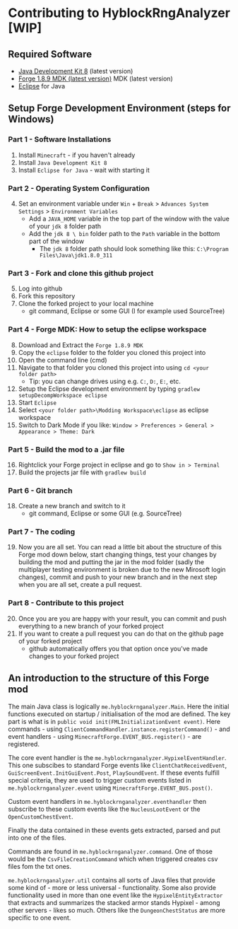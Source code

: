 # Contributing to HyblockRngAnalyzer [WIP]

## Required Software
- [Java Development Kit 8](https://www.oracle.com/java/technologies/downloads/#java8-windows) (latest version)
- [Forge 1.8.9 MDK (latest version)](https://files.minecraftforge.net/net/minecraftforge/forge/index_1.8.9.html) MDK (latest version)
- [Eclipse](https://www.eclipse.org/downloads/) for Java

## Setup Forge Development Environment (steps for Windows)
### Part 1 - Software Installations
1. Install `Minecraft` - if you haven't already
2. Install `Java Development Kit 8`
3. Install `Eclipse for Java` - wait with starting it
### Part 2 - Operating System Configuration
4. Set an environment variable under `Win` + `Break` > `Advances System Settings` > `Environment Variables` 
    - Add a `JAVA_HOME` variable in the top part of the window with the value of your `jdk 8` folder path
    - Add the `jdk 8 \ bin` folder path to the `Path` variable in the bottom part of the window
        - The `jdk 8` folder path should look something like this: `C:\Program Files\Java\jdk1.8.0_311`
### Part 3 - Fork and clone this github project
5. Log into github
6. Fork this repository
7. Clone the forked project to your local machine 
    - git command, Eclipse or some GUI (I for example used SourceTree)
### Part 4 - Forge MDK: How to setup the eclipse workspace
8. Download and Extract the `Forge 1.8.9 MDK`
9. Copy the `eclipse` folder to the folder you cloned this project into
10. Open the command line (cmd) 
11. Navigate to that folder you cloned this project into using `cd <your folder path>`
    - Tip: you can change drives using e.g. `C:`, `D:`, `E:`, etc.
12. Setup the Eclipse development environment by typing `gradlew setupDecompWorkspace eclipse`
13. Start `Eclipse`
14. Select `<your folder path>\Modding Workspace\eclipse` as eclipse workspace
15. Switch to Dark Mode if you like: `Window > Preferences > General > Appearance > Theme: Dark`
### Part 5 - Build the mod to a .jar file
16. Rightclick your Forge project in eclipse and go to `Show in > Terminal`
17. Build the projects jar file with `gradlew build`
### Part 6 - Git branch
18. Create a new branch and switch to it
    - git command, Eclipse or some GUI (e.g. SourceTree)
### Part 7 - The coding
19. Now you are all set. You can read a little bit about the structure of this Forge mod down below, start changing things, test your changes by building the mod and putting the jar in the mod folder (sadly the multiplayer testing environment is broken due to the new Mirosoft login changes), commit and push to your new branch and in the next step when you are all set, create a pull request.
### Part 8 - Contribute to this project
20. Once you are you are happy with your result, you can commit and push everything to a new branch of your forked project
21. If you want to create a pull request you can do that on the github page of your forked project
    - github automatically offers you that option once you've made changes to your forked project

## An introduction to the structure of this Forge mod
The main Java class is logically `me.hyblockrnganalyzer.Main`. Here the initial functions executed on startup / initialisation of the mod are defined. The key part is what is in `public void init(FMLInitializationEvent event)`. Here commands - using `ClientCommandHandler.instance.registerCommand()` - and event handlers - using `MinecraftForge.EVENT_BUS.register()` - are registered.

The core event handler is the `me.hyblockrnganalyzer.HypixelEventHandler`. This one subscibes to standard Forge events like `ClientChatReceivedEvent`, `GuiScreenEvent.InitGuiEvent.Post`, `PlaySoundEvent`. If these events fulfill special criteria, they are used to trigger custom events listed in `me.hyblockrnganalyzer.event` using `MinecraftForge.EVENT_BUS.post()`.

Custom event handlers in `me.hyblockrnganalyzer.eventhandler` then subscribe to these custom events like the `NucleusLootEvent` or the `OpenCustomChestEvent`.

Finally the data contained in these events gets extracted, parsed and put into one of the files.

Commands are found in `me.hyblockrnganalyzer.command`. One of those would be the `CsvFileCreationCommand` which when triggered creates csv files fom the txt ones.

`me.hyblockrnganalyzer.util` contains all sorts of Java files that provide some kind of - more or less universal - functionality. Some also provide functionality used in more than one event like the `HypixelEntityExtractor` that extracts and summarizes the stacked armor stands Hypixel - among other servers - likes so much. Others like the `DungeonChestStatus` are more specific to one event.

